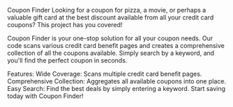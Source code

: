 Coupon Finder
Looking for a coupon for pizza, a movie, or perhaps a valuable gift card at the best discount available from all your credit card coupons?
This project has you covered!

Coupon Finder is your one-stop solution for all your coupon needs. Our code scans various credit card benefit pages and creates a comprehensive collection of all the coupons available. Simply search by a keyword, and you'll find the perfect coupon in seconds.

Features:
Wide Coverage: Scans multiple credit card benefit pages.
Comprehensive Collection: Aggregates all available coupons into one place.
Easy Search: Find the best deals by simply entering a keyword.
Start saving today with Coupon Finder!
